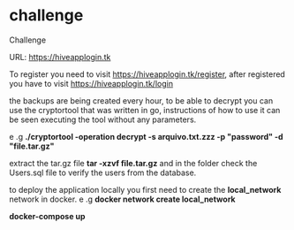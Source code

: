 # challenge
Challenge

URL: https://hiveapplogin.tk

To register you need to visit https://hiveapplogin.tk/register, after registered you have to visit https://hiveapplogin.tk/login

the backups are being created every hour, to be able to decrypt you can use the cryptortool that was written in go, instructions of how to use it can be seen executing
the tool without any parameters.

e .g **./cryptortool -operation decrypt -s arquivo.txt.zzz -p "password" -d "file.tar.gz"**

extract the tar.gz file **tar -xzvf file.tar.gz** and in the folder check the Users.sql file to verify the users from the database.

to deploy the application locally you first need to create the **local_network** network in docker.
e .g **docker network create local_network**

**docker-compose up**



